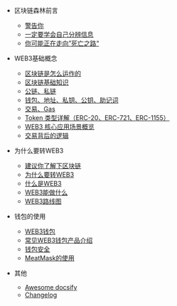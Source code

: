 - 区块链森林前言
  - [警告你](warning.md)
  - [一定要学会自己分辨信息](selfhain.md)
  - [你可能正在走向”死亡之路“](dead.md)

- WEB3基础概念
  - [区块链是怎么运作的](how-blockchain-works.md)
  - [区块链基础知识](blockchain.md)
  - [公链、私链](chain.md)
  - [钱包、地址、私钥、公钥、助记词](wallet.md)
  - [交易、Gas](gas.md)
  - [Token 类型详解（ERC-20、ERC-721、ERC-1155）](tokens.md)
  - [WEB3 核心应用场景概览](keys.md)
  - [交易背后的逻辑](tx.md)


- 为什么要转WEB3
  - [建议你了解下区块链](learnchain.md)
  - [为什么要转WEB3](quickstart.md)
  - [什么是WEB3](whatweb3.md)
  - [WEB3能做什么](howweb3.md)
  - [WEB3路线图](roadmap.md)


- 钱包的使用
  - [WEB3钱包](web3wallet.md)
  - [常见WEB3钱包产品介绍](commonwallets.md)
  - [钱包安全](safewallet.md)
  - [MeatMask的使用](usemetamask.md)

- 其他
  - [Awesome docsify](awesome.md)
  - [Changelog](changelog.md)
